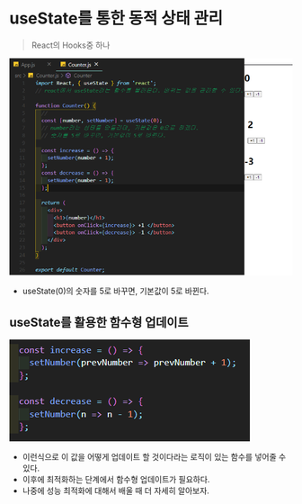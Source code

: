 # useState를 통한 동적 상태 관리

> React의 Hooks중 하나

![image-20200902105708625](5.useState.assets/image-20200902105708625.png)

- useState(0)의 숫자를 5로 바꾸면, 기본값이 5로 바뀐다.



## useState를 활용한 함수형 업데이트

![image-20200902110250356](5.useState.assets/image-20200902110250356.png)

- 이런식으로 이 값을 어떻게 업데이트 할 것이다라는 로직이 있는 함수를 넣어줄 수 있다.
- 이후에 최적화하는 단계에서 함수형 업데이트가 필요하다.
- 나중에 성능 최적화에 대해서 배울 때 더 자세히 알아보자.

